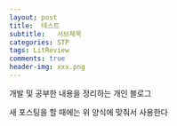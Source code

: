 ```yaml
---
layout: post
title:  테스트
subtitle:   서브제목
categories: STP
tags: LitReview
comments: true
header-img: xxx.png
---
```


개발 및 공부한 내용을 정리하는 개인 블로그 

새 포스팅을 할 때에는 위 양식에 맞춰서 사용한다  